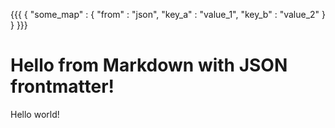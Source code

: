 {{{
{
	"some_map" : {
		"from" : "json",
		"key_a" : "value_1",
		"key_b" : "value_2"
	}
}
}}}


# Hello from Markdown with JSON frontmatter!

Hello world!

